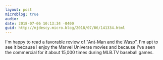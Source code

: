 ```yaml
---
layout: post
microblog: true
audio: 
date: 2018-07-06 10:13:34 -0400
guid: http://mjdescy.micro.blog/2018/07/06/141334.html
---
```

I'm happy to read [a favorable review of "Ant-Man and the Wasp”](https://www.nytimes.com/2018/07/04/movies/ant-man-and-the-wasp-review-marvel-paul-rudd.html). I'm apt to see it because I enjoy the Marvel Universe movies and because I've seen the commercial for it about 15,000 times during MLB.TV baseball games.
